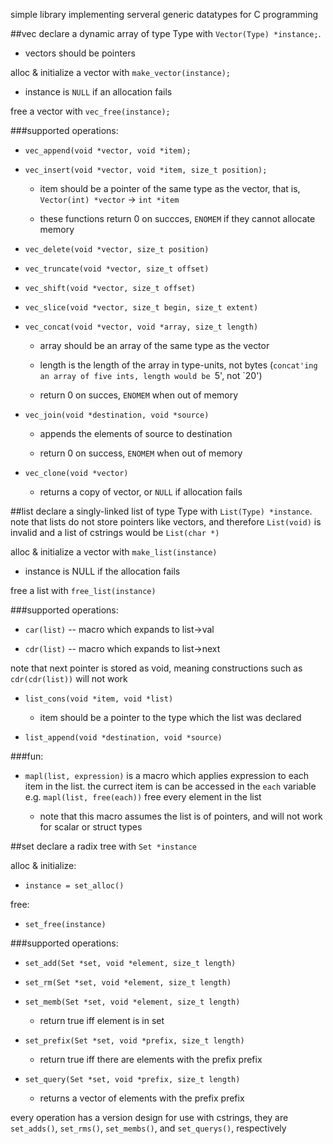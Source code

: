 simple library implementing serveral generic datatypes for C programming

##vec
declare a dynamic array of type Type with `Vector(Type) *instance;`.

- vectors should be pointers

alloc & initialize a vector with `make_vector(instance);`

- instance is `NULL` if an allocation fails

free a vector with `vec_free(instance);`

###supported operations:

- `vec_append(void *vector, void *item);`

- `vec_insert(void *vector, void *item, size_t position);`

	- item should be a pointer of the same type as the vector,
	that is, `Vector(int) *vector` -> `int *item`

	- these functions return 0 on succces, `ENOMEM` if they cannot allocate memory

- `vec_delete(void *vector, size_t position)`

- `vec_truncate(void *vector, size_t offset)`

- `vec_shift(void *vector, size_t offset)`

- `vec_slice(void *vector, size_t begin, size_t extent)`
	
- `vec_concat(void *vector, void *array, size_t length)`

	- array should be an array of the same type as the vector

	- length is the length of the array in type-units, not bytes
	  (`concat'ing an array of five ints, length would be `5', not `20')

	- return 0 on succes, `ENOMEM` when out of memory

- `vec_join(void *destination, void *source)`

	- appends the elements of source to destination

	- return 0 on success, `ENOMEM` when out of memory

- `vec_clone(void *vector)`

	- returns a copy of vector, or `NULL` if allocation fails

##list
declare a singly-linked list of type Type with `List(Type) *instance`.
note that lists do not store pointers like vectors, and therefore
`List(void)` is invalid and a list of cstrings would be `List(char *)`

alloc & initialize a vector with `make_list(instance)`

- instance is NULL if the allocation fails

free a list with `free_list(instance)`

###supported operations:

- `car(list)` -- macro which expands to list-\>val

- `cdr(list)` -- macro which expands to list-\>next

note that next pointer is stored as void, meaning constructions such as
`cdr(cdr(list))` will not work

- `list_cons(void *item, void *list)`

	- item should be a pointer to the type which the list was declared

- `list_append(void *destination, void *source)`

###fun:

- `mapl(list, expression)` is a macro which applies expression to each
item in the list. the currect item is can be accessed in the `each` variable
e.g. `mapl(list, free(each))` free every element in the list

	- note that this macro assumes the list is of pointers, and will not
	work for scalar or struct types

##set
declare a radix tree with `Set *instance`

alloc & initialize:

- `instance = set_alloc()`

free:

- `set_free(instance)`

###supported operations:

- `set_add(Set *set, void *element, size_t length)`

- `set_rm(Set *set, void *element, size_t length)`

- `set_memb(Set *set, void *element, size_t length)`

	- return true iff element is in set

- `set_prefix(Set *set, void *prefix, size_t length)`

	- return true iff there are elements with the prefix prefix

- `set_query(Set *set, void *prefix, size_t length)`

	- returns a vector of elements with the prefix prefix

every operation has a version design for use with cstrings, they are
`set_adds()`, `set_rms()`, `set_membs()`, and `set_querys()`, respectively

